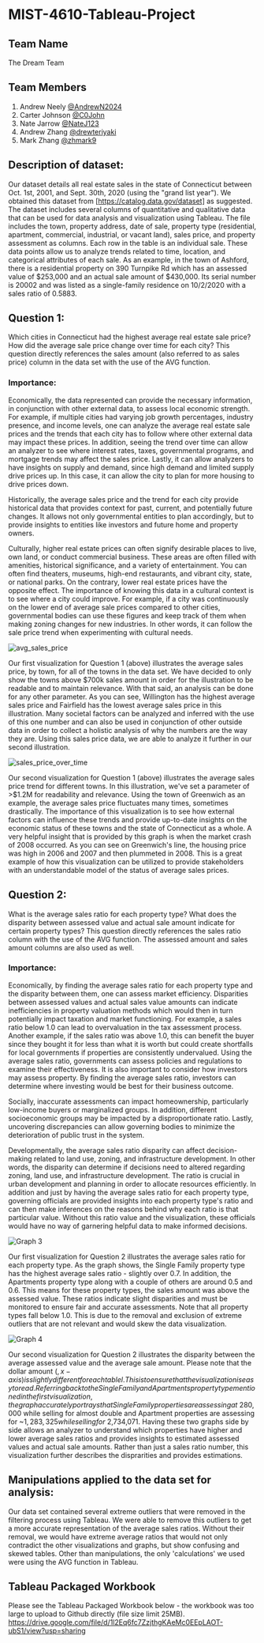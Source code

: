 # MIST-4610-Tableau-Project

## Team Name
The Dream Team

## Team Members
1. Andrew Neely [@AndrewN2024](https://github.com/AndrewN2024)
2. Carter Johnson [@C0John](https://github.com/C0John)
3. Nate Jarrow [@NateJ123](https://github.com/NateJ123/)
4. Andrew Zhang [@drewteriyaki](https://github.com/drewteriyaki)
5. Mark Zhang [@zhmark9](https://github.com/zhmark9)

## Description of dataset:
Our dataset details all real estate sales in the state of Connecticut between Oct. 1st, 2001, and Sept. 30th, 2020 (using the "grand list year"). We obtained this dataset from [https://catalog.data.gov/dataset] as suggested. The dataset includes several columns of quantitative and qualitative data that can be used for data analysis and visualization using Tableau. The file includes the town, property address, date of sale, property type (residential, apartment, commercial, industrial, or vacant land), sales price, and property assessment as columns. Each row in the table is an individual sale. These data points allow us to analyze trends related to time, location, and categorical attributes of each sale. As an example, in the town of Ashford, there is a residential property on 390 Turnpike Rd which has an assessed value of $253,000 and an actual sale amount of $430,000. Its serial number is 20002 and was listed as a single-family residence on 10/2/2020 with a sales ratio of 0.5883.

## Question 1:
Which cities in Connecticut had the highest average real estate sale price? How did the average sale price change over time for each city? This question directly references the sales amount (also referred to as sales price) column in the data set with the use of the AVG function.

### Importance:
Economically, the data represented can provide the necessary information, in conjunction with other external data, to assess local economic strength. For example, if multiple cities had varying job growth percentages, industry presence, and income levels, one can analyze the average real estate sale prices and the trends that each city has to follow where other external data may impact these prices. In addition, seeing the trend over time can allow an analyzer to see where interest rates, taxes, governmental programs, and mortgage trends may affect the sales price. Lastly, it can allow analyzers to have insights on supply and demand, since high demand and limited supply drive prices up. In this case, it can allow the city to plan for more housing to drive prices down.

Historically, the average sales price and the trend for each city provide historical data that provides context for past, current, and potentially future changes. It allows not only governmental entities to plan accordingly, but to provide insights to entities like investors and future home and property owners.

Culturally, higher real estate prices can often signify desirable places to live, own land, or conduct commercial business. These areas are often filled with amenities, historical significance, and a variety of entertainment. You can often find theaters, museums, high-end restaurants, and vibrant city, state, or national parks. On the contrary, lower real estate prices have the opposite effect. The importance of knowing this data in a cultural context is to see where a city could improve. For example, if a city was continuously on the lower end of average sale prices compared to other cities, governmental bodies can use these figures and keep track of them when making zoning changes for new industries. In other words, it can follow the sale price trend when experimenting with cultural needs.


![avg_sales_price](https://github.com/C0John/MIST-4610-Tableau-Project/assets/141379047/1177c085-bb14-4799-9dd2-44e4d1d5ec87)


Our first visualization for Question 1 (above) illustrates the average sales price, by town, for all of the towns in the data set. We have decided to only show the towns above $700k sales amount in order for the illustration to be readable and to maintain relevance. With that said, an analysis can be done for any other parameter. As you can see, Willington has the highest average sales price and Fairfield has the lowest average sales price in this illustration. Many societal factors can be analyzed and inferred with the use of this one number and can also be used in conjunction of other outside data in order to collect a holistic analysis of why the numbers are the way they are. Using this sales price data, we are able to analyze it further in our second illustration.


![sales_price_over_time](https://github.com/C0John/MIST-4610-Tableau-Project/assets/141379047/bacc3387-fe98-4190-91ae-be93f908877e)


Our second visualization for Question 1 (above) illustrates the average sales price trend for different towns. In this illustration, we've set a parameter of >$1.2M for readability and relevance. Using the town of Greenwich as an example, the average sales price fluctuates many times, sometimes drastically. The importance of this visualization is to see how external factors can influence these trends and provide up-to-date insights on the economic status of these towns and the state of Connecticut as a whole. A very helpful insight that is provided by this graph is when the market crash of 2008 occurred. As you can see on Greenwich's line, the housing price was high in 2006 and 2007 and then plummeted in 2008. This is a great example of how this visualization can be utilized to provide stakeholders with an understandable model of the status of average sales prices.


## Question 2:
What is the average sales ratio for each property type? What does the disparity between assessed value and actual sale amount indicate for certain property types? This question directly references the sales ratio column with the use of the AVG function. The assessed amount and sales amount columns are also used as well.

### Importance:
Economically, by finding the average sales ratio for each property type and the disparity between them, one can assess market efficiency. Disparities between assessed values and actual sales value amounts can indicate inefficiencies in property valuation methods which would then in turn potentially impact taxation and market functioning. For example, a sales ratio below 1.0 can lead to overvaluation in the tax assessment process. Another example, if the sales ratio was above 1.0, this can benefit the buyer since they bought it for less than what it is worth but could create shortfalls for local governments if properties are consistently undervalued. Using the average sales ratio, governments can assess policies and regulations to examine their effectiveness. It is also important to consider how investors may assess property. By finding the average sales ratio, investors can determine where investing would be best for their business outcome.

Socially, inaccurate assessments can impact homeownership, particularly low-income buyers or marginalized groups. In addition, different socioeconomic groups may be impacted by a disproportionate ratio. Lastly, uncovering discrepancies can allow governing bodies to minimize the deterioration of public trust in the system.

Developmentally, the average sales ratio disparity can affect decision-making related to land use, zoning, and infrastructure development. In other words, the disparity can determine if decisions need to altered regarding zoning, land use, and infrastructure development. The ratio is crucial in urban development and planning in order to allocate resources efficiently. In addition and just by having the average sales ratio for each property type, governing officials are provided insights into each property type's ratio and can then make inferences on the reasons behind why each ratio is that particular value. Without this ratio value and the visualization, these officials would have no way of garnering helpful data to make informed decisions.


![Graph 3](https://github.com/C0John/MIST-4610-Tableau-Project/assets/148258373/d90e22b2-f506-4f96-8b09-8b480f507c9a)


Our first visualization for Question 2 illustrates the average sales ratio for each property type. As the graph shows, the Single Family property type has the highest average sales ratio - slightly over 0.7. In addition, the Apartments property type along with a couple of others are around 0.5 and 0.6. This means for these property types, the sales amount was above the assessed value. These ratios indicate slight disparities and must be monitored to ensure fair and accurate assessments. Note that all property types fall below 1.0. This is due to the removal and exclusion of extreme outliers that are not relevant and would skew the data visualization.


![Graph 4](https://github.com/C0John/MIST-4610-Tableau-Project/assets/148258373/a9e97844-cd95-44e0-9d9b-34102fdc5f7b)


Our second visualization for Question 2 illustrates the disparity between the average assessed value and the average sale amount. Please note that the dollar amount ($, x-axis) is slightly different for each tablel. This is to ensure that the visualization is easy to read. Referring back to the Single Family and Apartments property type mentioned in the first visualization, the graph accurately portrays that Single Family properties are assessing at ~$280,000 while selling for almost double and Apartment properties are assessing for ~$1,283,325 while selling for ~$2,734,071. Having these two graphs side by side allows an analyzer to understand which properties have higher and lower average sales ratios and provides insights to estimated assessed values and actual sale amounts. Rather than just a sales ratio number, this visualization further describes the disprarities and provides estimations.


## Manipulations applied to the data set for analysis:
Our data set contained several extreme outliers that were removed in the filtering process using Tableau. We were able to remove this outliers to get a more accurate representation of the average sales ratios. Without their removal, we would have extreme average ratios that would not only contradict the other visualizations and graphs, but show confusing and skewed tables. Other than manipulations, the only 'calculations' we used were using the AVG function in Tableau.


## Tableau Packaged Workbook

Please see the Tableau Packaged Workbook below - the workbook was too large to upload to Github directly (file size limit 25MB).
https://drive.google.com/file/d/1l2Eq6fc7ZzjthgKAeMc0EEpLAOT-ubS1/view?usp=sharing

